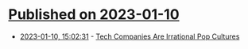 # [Published on 2023-01-10](index.md)

* [2023-01-10, 15:02:31](https://news.ycombinator.com/item?id=34325852) - [Tech Companies Are Irrational Pop Cultures](https://softwarecrisis.dev/letters/tech-is-a-pop-culture/)
